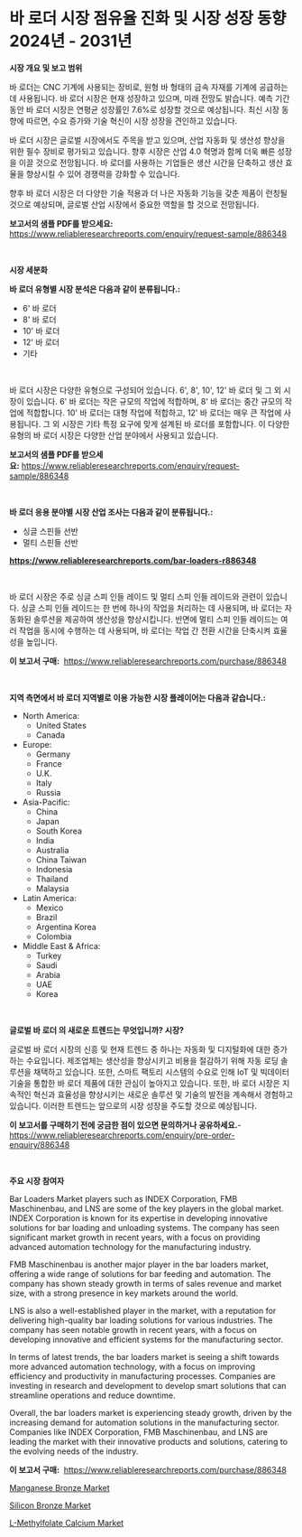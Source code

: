 <p><h1>바 로더 시장 점유율 진화 및 시장 성장 동향 2024년 - 2031년</h1></p><p><strong>시장 개요 및 보고 범위</strong></p>
<p><p>바 로더는 CNC 기계에 사용되는 장비로, 원형 바 형태의 금속 자재를 기계에 공급하는데 사용됩니다. 바 로더 시장은 현재 성장하고 있으며, 미래 전망도 밝습니다. 예측 기간 동안 바 로더 시장은 연평균 성장률인 7.6%로 성장할 것으로 예상됩니다. 최신 시장 동향에 따르면, 수요 증가와 기술 혁신이 시장 성장을 견인하고 있습니다.</p><p>바 로더 시장은 글로벌 시장에서도 주목을 받고 있으며, 산업 자동화 및 생산성 향상을 위한 필수 장비로 평가되고 있습니다. 향후 시장은 산업 4.0 혁명과 함께 더욱 빠른 성장을 이끌 것으로 전망됩니다. 바 로더를 사용하는 기업들은 생산 시간을 단축하고 생산 효율을 향상시킬 수 있어 경쟁력을 강화할 수 있습니다.</p><p>향후 바 로더 시장은 더 다양한 기술 적용과 더 나은 자동화 기능을 갖춘 제품이 런칭될 것으로 예상되며, 글로벌 산업 시장에서 중요한 역할을 할 것으로 전망됩니다.</p></p>
<p><strong>보고서의 샘플 PDF를 받으세요:</strong> <a href="https://www.reliableresearchreports.com/enquiry/request-sample/886348">https://www.reliableresearchreports.com/enquiry/request-sample/886348</a></p>
<p>&nbsp;</p>
<p><strong>시장 세분화</strong></p>
<p><strong>바 로더 유형별 시장 분석은 다음과 같이 분류됩니다.:</strong></p>
<p><ul><li>6' 바 로더</li><li>8' 바 로더</li><li>10' 바 로더</li><li>12' 바 로더</li><li>기타</li></ul></p>
<p>&nbsp;</p>
<p><p>바 로더 시장은 다양한 유형으로 구성되어 있습니다. 6', 8', 10', 12' 바 로더 및 그 외 시장이 있습니다. 6' 바 로더는 작은 규모의 작업에 적합하며, 8' 바 로더는 중간 규모의 작업에 적합합니다. 10' 바 로더는 대형 작업에 적합하고, 12' 바 로더는 매우 큰 작업에 사용됩니다. 그 외 시장은 기타 특정 요구에 맞게 설계된 바 로더를 포함합니다. 이 다양한 유형의 바 로더 시장은 다양한 산업 분야에서 사용되고 있습니다.</p></p>
<p><strong>보고서의 샘플 PDF를 받으세요:</strong>&nbsp;<a href="https://www.reliableresearchreports.com/enquiry/request-sample/886348">https://www.reliableresearchreports.com/enquiry/request-sample/886348</a></p>
<p>&nbsp;</p>
<p><strong> 바 로더 응용 분야별 시장 산업 조사는 다음과 같이 분류됩니다.:</strong></p>
<p><ul><li>싱글 스핀들 선반</li><li>멀티 스핀들 선반</li></ul></p>
<p><strong><a href="https://www.reliableresearchreports.com/bar-loaders-r886348">https://www.reliableresearchreports.com/bar-loaders-r886348</a></strong></p>
<p>&nbsp;</p>
<p><p>바 로더 시장은 주로 싱글 스피 인들 레이드 및 멀티 스피 인들 레이드와 관련이 있습니다. 싱글 스피 인들 레이드는 한 번에 하나의 작업을 처리하는 데 사용되며, 바 로더는 자동화된 솔루션을 제공하여 생산성을 향상시킵니다. 반면에 멀티 스피 인들 레이드는 여러 작업을 동시에 수행하는 데 사용되며, 바 로더는 작업 간 전환 시간을 단축시켜 효율성을 높입니다.</p></p>
<p><strong>이 보고서 구매:</strong>&nbsp; <a href="https://www.reliableresearchreports.com/purchase/886348">https://www.reliableresearchreports.com/purchase/886348</a></p>
<p>&nbsp;</p>
<p><strong>지역 측면에서 바 로더 지역별로 이용 가능한 시장 플레이어는 다음과 같습니다.:</strong></p>
<p><ul>
    <li>
        North America:
        <ul>
            <li>United States</li>
            <li>Canada</li>
        </ul>
    </li>
    <li>
        Europe:
        <ul>
            <li>Germany</li>
            <li>France</li>
            <li>U.K.</li>
            <li>Italy</li>
            <li>Russia</li>
        </ul>
    </li>
    <li>
        Asia-Pacific:
        <ul>
            <li>China</li>
            <li>Japan</li>
            <li>South Korea</li>
            <li>India</li>
            <li>Australia</li>
            <li>China Taiwan</li>
            <li>Indonesia</li>
            <li>Thailand</li>
            <li>Malaysia</li>
        </ul>
    </li>
    <li>
        Latin America:
        <ul>
            <li>Mexico</li>
            <li>Brazil</li>
            <li>Argentina Korea</li>
            <li>Colombia</li>
        </ul>
    </li>
    <li>
        Middle East & Africa:
        <ul>
            <li>Turkey</li>
            <li>Saudi</li>
            <li>Arabia</li>
            <li>UAE</li>
            <li>Korea</li>
        </ul>
    </li>
    </ul></p>
<p>&nbsp;</p>
<p><strong>글로벌 바 로더 의 새로운 트렌드는 무엇입니까? 시장?</strong></p>
<p><p>글로벌 바 로더 시장의 신흥 및 현재 트렌드 중 하나는 자동화 및 디지털화에 대한 증가하는 수요입니다. 제조업체는 생산성을 향상시키고 비용을 절감하기 위해 자동 로딩 솔루션을 채택하고 있습니다. 또한, 스마트 팩토리 시스템의 수요로 인해 IoT 및 빅데이터 기술을 통합한 바 로더 제품에 대한 관심이 높아지고 있습니다. 또한, 바 로더 시장은 지속적인 혁신과 효율성을 향상시키는 새로운 솔루션 및 기술의 발전을 계속해서 경험하고 있습니다. 이러한 트렌드는 앞으로의 시장 성장을 주도할 것으로 예상됩니다.</p></p>
<p><strong>이 보고서를 구매하기 전에 궁금한 점이 있으면 문의하거나 공유하세요.</strong>- <a href="https://www.reliableresearchreports.com/enquiry/pre-order-enquiry/886348">https://www.reliableresearchreports.com/enquiry/pre-order-enquiry/886348</a></p>
<p>&nbsp;</p>
<p><strong>주요 시장 참여자</strong></p>
<p><p>Bar Loaders Market players such as INDEX Corporation, FMB Maschinenbau, and LNS are some of the key players in the global market. INDEX Corporation is known for its expertise in developing innovative solutions for bar loading and unloading systems. The company has seen significant market growth in recent years, with a focus on providing advanced automation technology for the manufacturing industry.</p><p>FMB Maschinenbau is another major player in the bar loaders market, offering a wide range of solutions for bar feeding and automation. The company has shown steady growth in terms of sales revenue and market size, with a strong presence in key markets around the world.</p><p>LNS is also a well-established player in the market, with a reputation for delivering high-quality bar loading solutions for various industries. The company has seen notable growth in recent years, with a focus on developing innovative and efficient systems for the manufacturing sector.</p><p>In terms of latest trends, the bar loaders market is seeing a shift towards more advanced automation technology, with a focus on improving efficiency and productivity in manufacturing processes. Companies are investing in research and development to develop smart solutions that can streamline operations and reduce downtime.</p><p>Overall, the bar loaders market is experiencing steady growth, driven by the increasing demand for automation solutions in the manufacturing sector. Companies like INDEX Corporation, FMB Maschinenbau, and LNS are leading the market with their innovative products and solutions, catering to the evolving needs of the industry.</p></p>
<p><strong>이 보고서 구매:</strong>&nbsp;&nbsp;<a href="https://www.reliableresearchreports.com/purchase/886348">https://www.reliableresearchreports.com/purchase/886348</a></p>
<p><p><a href="https://www.linkedin.com/pulse/manganese-bronze-market-research-report-provides-critical-fwuyc?trackingId=vM7HJzEXkbLMkrDmnppE5Q%3D%3D">Manganese Bronze Market</a></p><p><a href="https://www.linkedin.com/pulse/global-silicon-bronze-market-size-trends-insights-projections-ykifc?trackingId=Z%2Fk87m8D2hBWPVoBvwDFVA%3D%3D">Silicon Bronze Market</a></p><p><a href="https://www.linkedin.com/pulse/l-methylfolate-calcium-market-size-evaluating-its-trends-4io7c?trackingId=7wWZyBlS6vCNUNRrA5LPaw%3D%3D">L-Methylfolate Calcium Market</a></p></p>